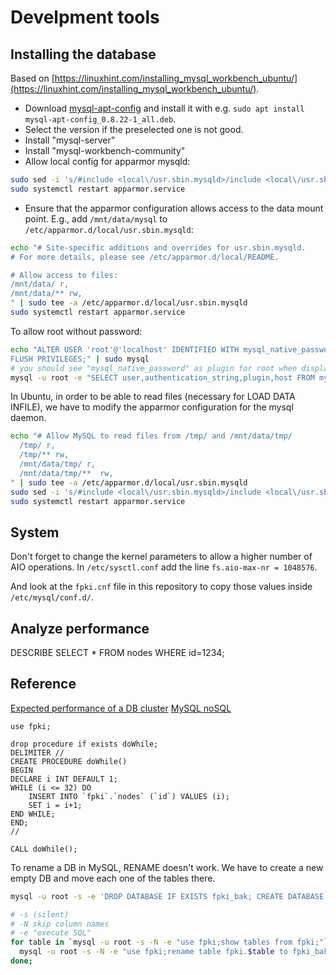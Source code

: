 # Develpment tools


## Installing the database

Based on [https://linuxhint.com/installing_mysql_workbench_ubuntu/](https://linuxhint.com/installing_mysql_workbench_ubuntu/).
- Download [mysql-apt-config](https://dev.mysql.com/downloads/repo/apt/) and install it with e.g. `sudo apt install mysql-apt-config_0.8.22-1_all.deb`.
- Select the version if the preselected one is not good.
- Install "mysql-server"
- Install "mysql-workbench-community"
- Allow local config for apparmor mysqld:
```bash
sudo sed -i 's/#include <local\/usr.sbin.mysqld>/include <local\/usr.sbin.mysqld>/' /etc/apparmor.d/usr.sbin.mysqld
sudo systemctl restart apparmor.service
```
- Ensure that the apparmor configuration allows access to the data mount point.
  E.g., add `/mnt/data/mysql` to `/etc/apparmor.d/local/usr.sbin.mysqld`:
```bash
echo "# Site-specific additions and overrides for usr.sbin.mysqld.
# For more details, please see /etc/apparmor.d/local/README.

# Allow access to files:
/mnt/data/ r,
/mnt/data/** rw,
" | sudo tee -a /etc/apparmor.d/local/usr.sbin.mysqld
sudo systemctl restart apparmor.service
```

To allow root without password:
```bash
echo "ALTER USER 'root'@'localhost' IDENTIFIED WITH mysql_native_password BY '';
FLUSH PRIVILEGES;" | sudo mysql
# you should see "mysql_native_password" as plugin for root when displaying the root user:
mysql -u root -e "SELECT user,authentication_string,plugin,host FROM mysql.user;"
```

In Ubuntu, in order to be able to read files (necessary for LOAD DATA INFILE), we have to modify
the apparmor configuration for the mysql daemon.

```bash
echo "# Allow MySQL to read files from /tmp/ and /mnt/data/tmp/
  /tmp/ r,
  /tmp/** rw,
  /mnt/data/tmp/ r,
  /mnt/data/tmp/**  rw,
" | sudo tee -a /etc/apparmor.d/local/usr.sbin.mysqld
sudo sed -i 's/#include <local\/usr.sbin.mysqld>/include <local\/usr.sbin.mysqld>/' /etc/apparmor.d/usr.sbin.mysqld
sudo systemctl restart apparmor.service
```


## System

Don't forget to change the kernel parameters to allow a higher number of AIO operations.
In `/etc/sysctl.conf` add the line `fs.aio-max-nr = 1048576`.

And look at the `fpki.cnf` file in this repository to copy those values inside `/etc/mysql/conf.d/`.

## Analyze performance

DESCRIBE SELECT * FROM nodes WHERE id=1234;



## Reference

[Expected performance of a DB cluster](https://www.mysql.com/why-mysql/benchmarks/mysql-cluster/)
[MySQL noSQL](https://www.mysql.com/why-mysql/white-papers/guide-to-mysql-and-nosql-delivering-the-best-of-both-worlds/)



```
use fpki;

drop procedure if exists doWhile;
DELIMITER //  
CREATE PROCEDURE doWhile()   
BEGIN
DECLARE i INT DEFAULT 1; 
WHILE (i <= 32) DO
    INSERT INTO `fpki`.`nodes` (`id`) VALUES (i);
    SET i = i+1;
END WHILE;
END;
//  

CALL doWhile(); 
```

To rename a DB in MySQL, RENAME doesn't work. We have to create a new empty DB and move each one of the tables there.


```bash
mysql -u root -s -e 'DROP DATABASE IF EXISTS fpki_bak; CREATE DATABASE fpki_bak /*!40100 DEFAULT CHARACTER SET binary */ /*!80016 DEFAULT ENCRYPTION='N' */;'

# -s (silent)
# -N skip column names
# -e "execute SQL"
for table in `mysql -u root -s -N -e "use fpki;show tables from fpki;"`; do
  mysql -u root -s -N -e "use fpki;rename table fpki.$table to fpki_bak.$table;";
done;
```
